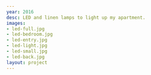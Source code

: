 ```yaml
---
year: 2016
desc: LED and linen lamps to light up my apartment.
images:
- led-full.jpg
- led-bedroom.jpg
- led-entry.jpg
- led-light.jpg
- led-small.jpg
- led-back.jpg
layout: project
---
```

